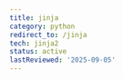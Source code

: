 ```yaml
---
title: jinja
category: python
redirect_to: /jinja
tech: jinja2
status: active
lastReviewed: '2025-09-05'
---
```



